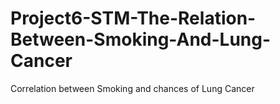 # Project6-STM-The-Relation-Between-Smoking-And-Lung-Cancer
Correlation between Smoking and chances of Lung Cancer
